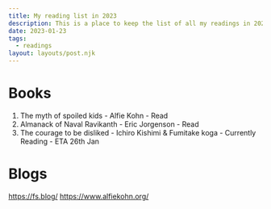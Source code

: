 ```yaml
---
title: My reading list in 2023
description: This is a place to keep the list of all my readings in 2023
date: 2023-01-23
tags:
  - readings
layout: layouts/post.njk
---
```

# Books
1. The myth of spoiled kids - Alfie Kohn - Read
2. Almanack of Naval Ravikanth - Eric Jorgenson - Read
3. The courage to be disliked - Ichiro Kishimi & Fumitake koga - Currently Reading - ETA 26th Jan

# Blogs
https://fs.blog/
https://www.alfiekohn.org/
